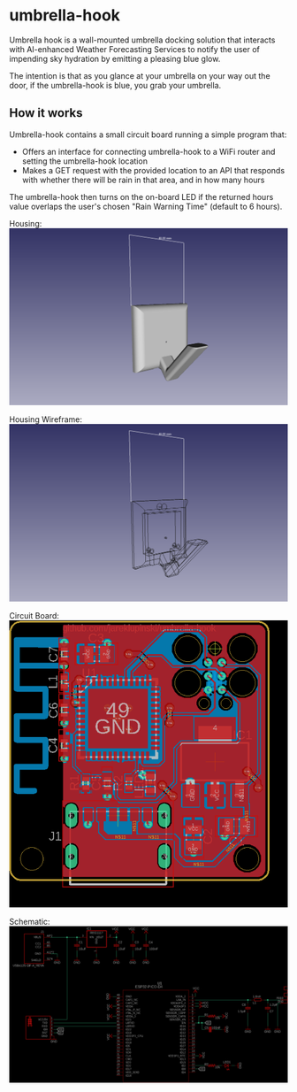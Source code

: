 # umbrella-hook
Umbrella hook is a wall-mounted umbrella docking solution that interacts with AI-enhanced Weather Forecasting Services to notify the user of impending sky hydration by emitting a pleasing blue glow.

The intention is that as you glance at your umbrella on your way out the door, if the umbrella-hook is blue, you grab your umbrella.

## How it works

Umbrella-hook contains a small circuit board running a simple program that:
- Offers an interface for connecting umbrella-hook to a WiFi router and setting the umbrella-hook location
- Makes a GET request with the provided location to an API that responds with whether there will be rain in that area, and in how many hours

The umbrella-hook then turns on the on-board LED if the returned hours value overlaps the user's chosen "Rain Warning Time" (default to 6 hours).

Housing:
![housing](umbrella-hook-housing.png)

Housing Wireframe:
![wireframe](umbrella-hook-wireframe.png)

Circuit Board:
![board](umbrella-hook-brd.png)

Schematic:
![schematic](umbrella-hook-sch.png)
